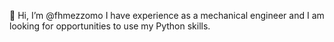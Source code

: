 👋 Hi, I’m @fhmezzomo
I have experience as a mechanical engineer and I am looking for opportunities to use my Python skills.


<!---
fhmezzomo/fhmezzomo is a ✨ special ✨ repository because its `README.md` (this file) appears on your GitHub profile.
You can click the Preview link to take a look at your changes.
--->
